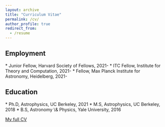 ```yaml
---
layout: archive
title: "Curriculum Vitae"
permalink: /cv/
author_profile: true
redirect_from:
  - /resume
---
```


<h2>Employment</h2>  
* Junior Fellow, Harvard Society of Fellows, 2021-
* ITC Fellow, Institute for Theory and Computation, 2021-
* Fellow, Max Planck Institute for Astronomy, Heidelberg, 2021-



<h2>Education</h2>  
* Ph.D, Astrophysics, UC Berkeley, 2021 
* M.S, Astrophysics, UC Berkeley, 2018
* B.S, Astronomy \& Physics, Yale University, 2016

<span style="color:#5DADE2">[My full CV](https://kareemelbadry.github.io/files/El_Badry_Kareem_CV.pdf)</span>



